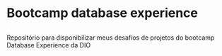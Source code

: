 # Bootcamp database experience
##
Repositório para disponibilizar meus desafios de projetos do bootcamp Database Experience da DIO
